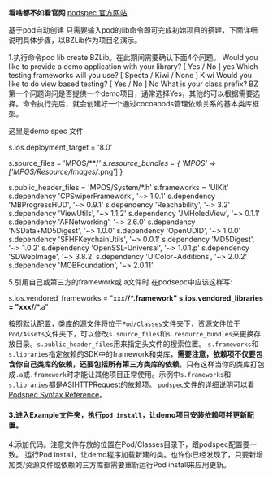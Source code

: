 **看啥都不如看官网**
[podspec 官方网站](https://guides.cocoapods.org/syntax/podspec.html)



基于pod自动创建
只需要输入pod的lib命令即可完成初始项目的搭建，下面详细说明具体步骤，以BZLib作为项目名演示。

1.执行命令pod lib create BZLib。在此期间需要确认下面4个问题。
Would you like to provide a demo application with your library? [ Yes / No ]
yes
Which testing frameworks will you use? [ Specta / Kiwi / None ]
Kiwi
Would you like to do view based testing? [ Yes / No ]
No
What is your class prefix?
BZ
第一个问题询问是否提供一个demo项目，通常选择Yes，其他的可以根据需要选择。命令执行完后，就会创建好一个通过cocoapods管理依赖关系的基本类库框架。



这里是demo spec 文件


  s.ios.deployment_target = '8.0'

  s.source_files = 'MPOS/**/*'
   s.resource_bundles = {
     'MPOS' => ['MPOS/Resource/Images/*.png']
   }
   
   s.public_header_files = 'MPOS/System/*.h'
   s.frameworks = 'UIKit'
   s.dependency 'CPSwiperFramework', '~> 1.0.1'
   s.dependency 'MBProgressHUD', '~> 0.9.1'
   s.dependency 'Reachability', '~> 3.2'
   s.dependency 'ViewUtils', '~> 1.1.2'
   s.dependency 'JMHoledView', '~> 0.1.1'
   s.dependency 'AFNetworking', '~> 2.6.0'
   s.dependency 'NSData+MD5Digest', '~> 1.0.0'
   s.dependency 'OpenUDID', '~> 1.0.0'
   s.dependency 'SFHFKeychainUtils', '~> 0.0.1'
   s.dependency 'MD5Digest', '~> 1.0.2'
   s.dependency 'OpenSSL-Universal', '~> 1.0.1.p'
   s.dependency 'SDWebImage', '~> 3.8.2'
   s.dependency 'UIColor+Additions', '~> 2.0.2'
   s.dependency 'MOBFoundation', '~> 2.0.11'
   

5.引用自己或第三方的framework或.a文件时
在podsepc中应该这样写:

s.ios.vendored_frameworks = "xxx/**/*.framework"
s.ios.vendored_libraries = "xxx/**/*.a”


按照默认配置，类库的源文件将位于`Pod/Classes`文件夹下，资源文件位于`Pod/Assets`文件夹下，可以修改`s.source_files`和`s.resource_bundles`来更换存放目录。`s.public_header_files`用来指定头文件的搜索位置。
`s.frameworks`和`s.libraries`指定依赖的SDK中的framework和类库，**需要注意，依赖项不仅要包含你自己类库的依赖，还要包括所有第三方类库的依赖**，只有这样当你的类库打包成`.a`或`.framework`时才能让其他项目正常使用。示例中`s.frameworks`和`s.libraries`都是ASIHTTPRequest的依赖项。
`podspec`文件的详细说明可以看[Podspec Syntax Reference](http://guides.cocoapods.org/syntax/podspec.html)。

#### 3.进入Example文件夹，执行`pod install`，让demo项目安装依赖项并更新配置。
4.添加代码。注意文件存放的位置在Pod/Classes目录下，跟podspec配置要一致。
运行Pod install，让demo程序加载新建的类。也许你已经发现了，只要新增加类/资源文件或依赖的三方库都需要重新运行Pod install来应用更新。